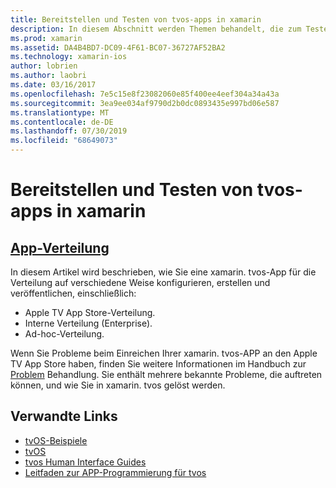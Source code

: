 ```yaml
---
title: Bereitstellen und Testen von tvos-apps in xamarin
description: In diesem Abschnitt werden Themen behandelt, die zum Testen einer APP und zur Verteilung der APP verwendet werden. Die hier aufgeführten Themen enthalten beispielsweise Tools für das Debuggen, die Bereitstellung für Tester und das Veröffentlichen einer Anwendung im Apple TV App Store.
ms.prod: xamarin
ms.assetid: DA4B4BD7-DC09-4F61-BC07-36727AF52BA2
ms.technology: xamarin-ios
author: lobrien
ms.author: laobri
ms.date: 03/16/2017
ms.openlocfilehash: 7e5c15e8f23082060e85f400ee4eef304a34a43a
ms.sourcegitcommit: 3ea9ee034af9790d2b0dc0893435e997bd06e587
ms.translationtype: MT
ms.contentlocale: de-DE
ms.lasthandoff: 07/30/2019
ms.locfileid: "68649073"
---
```

# <a name="deploying-and-testing-tvos-apps-in-xamarin"></a>Bereitstellen und Testen von tvos-apps in xamarin

## <a name="app-distributioniostvosdeploy-testapp-distributionindexmd"></a>[App-Verteilung](~/ios/tvos/deploy-test/app-distribution/index.md)

In diesem Artikel wird beschrieben, wie Sie eine xamarin. tvos-App für die Verteilung auf verschiedene Weise konfigurieren, erstellen und veröffentlichen, einschließlich:

- Apple TV App Store-Verteilung.
- Interne Verteilung (Enterprise).
- Ad-hoc-Verteilung.

Wenn Sie Probleme beim Einreichen Ihrer xamarin. tvos-APP an den Apple TV App Store haben, finden Sie weitere Informationen im Handbuch zur [Problem](~/ios/tvos/troubleshooting.md) Behandlung. Sie enthält mehrere bekannte Probleme, die auftreten können, und wie Sie in xamarin. tvos gelöst werden.

## <a name="related-links"></a>Verwandte Links

- [tvOS-Beispiele](https://docs.microsoft.com/samples/browse/?products=xamarin&term=Xamarin.iOS+tvOS)
- [tvOS](https://developer.apple.com/tvos/)
- [tvos Human Interface Guides](https://developer.apple.com/tvos/human-interface-guidelines/)
- [Leitfaden zur APP-Programmierung für tvos](https://developer.apple.com/library/prerelease/tvos/documentation/General/Conceptual/AppleTV_PG/)
